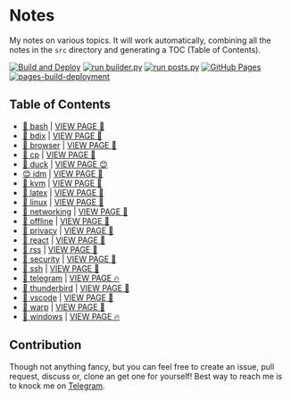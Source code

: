 # Notes

My notes on various topics. It will work automatically, combining all the notes in the `src` directory and generating a TOC (Table of Contents).

[![Build and Deploy](https://github.com/SharafatKarim/notes/actions/workflows/action.yml/badge.svg)](https://github.com/SharafatKarim/notes/actions/workflows/action.yml)
[![run builder.py](https://github.com/SharafatKarim/notes/actions/workflows/action.yml/badge.svg)](https://github.com/SharafatKarim/notes/actions/workflows/action.yml)
[![run posts.py](https://github.com/SharafatKarim/notes/actions/workflows/posts.yml/badge.svg)](https://github.com/SharafatKarim/notes/actions/workflows/posts.yml)
[![GitHub Pages](https://github.com/SharafatKarim/notes/actions/workflows/gh-pages.yml/badge.svg)](https://github.com/SharafatKarim/notes/actions/workflows/gh-pages.yml)
[![pages-build-deployment](https://github.com/SharafatKarim/notes/actions/workflows/pages/pages-build-deployment/badge.svg)](https://github.com/SharafatKarim/notes/actions/workflows/pages/pages-build-deployment)


## Table of Contents

- [🚀 bash](src/bash.md) | <a href='https://sharafat.is-a.dev/notes/bash' target='_blank'>VIEW PAGE 👾</a>
- [🌟 bdix](src/bdix.md) | <a href='https://sharafat.is-a.dev/notes/bdix' target='_blank'>VIEW PAGE 👾</a>
- [🎸 browser](src/browser.md) | <a href='https://sharafat.is-a.dev/notes/browser' target='_blank'>VIEW PAGE 🎸</a>
- [🎸 cp](src/cp.md) | <a href='https://sharafat.is-a.dev/notes/cp' target='_blank'>VIEW PAGE 🤖</a>
- [🚀 duck](src/duck.md) | <a href='https://sharafat.is-a.dev/notes/duck' target='_blank'>VIEW PAGE 😊</a>
- [😊 idm](src/idm.md) | <a href='https://sharafat.is-a.dev/notes/idm' target='_blank'>VIEW PAGE 🌟</a>
- [👾 kvm](src/kvm.md) | <a href='https://sharafat.is-a.dev/notes/kvm' target='_blank'>VIEW PAGE 🚀</a>
- [🌟 latex](src/latex.md) | <a href='https://sharafat.is-a.dev/notes/latex' target='_blank'>VIEW PAGE 🌈</a>
- [🤖 linux](src/linux.md) | <a href='https://sharafat.is-a.dev/notes/linux' target='_blank'>VIEW PAGE 🍕</a>
- [🍕 networking](src/networking.md) | <a href='https://sharafat.is-a.dev/notes/networking' target='_blank'>VIEW PAGE 🚀</a>
- [🎉 offline](src/offline.md) | <a href='https://sharafat.is-a.dev/notes/offline' target='_blank'>VIEW PAGE 🎸</a>
- [🎉 privacy](src/privacy.md) | <a href='https://sharafat.is-a.dev/notes/privacy' target='_blank'>VIEW PAGE 🍕</a>
- [🤖 react](src/react.md) | <a href='https://sharafat.is-a.dev/notes/react' target='_blank'>VIEW PAGE 🤖</a>
- [🌈 rss](src/rss.md) | <a href='https://sharafat.is-a.dev/notes/rss' target='_blank'>VIEW PAGE 🚀</a>
- [🎉 security](src/security.md) | <a href='https://sharafat.is-a.dev/notes/security' target='_blank'>VIEW PAGE 👾</a>
- [🎸 ssh](src/ssh.md) | <a href='https://sharafat.is-a.dev/notes/ssh' target='_blank'>VIEW PAGE 👾</a>
- [🚀 telegram](src/telegram.md) | <a href='https://sharafat.is-a.dev/notes/telegram' target='_blank'>VIEW PAGE 🔥</a>
- [👾 thunderbird](src/thunderbird.md) | <a href='https://sharafat.is-a.dev/notes/thunderbird' target='_blank'>VIEW PAGE 🤖</a>
- [🌈 vscode](src/vscode.md) | <a href='https://sharafat.is-a.dev/notes/vscode' target='_blank'>VIEW PAGE 🌈</a>
- [🚀 warp](src/warp.md) | <a href='https://sharafat.is-a.dev/notes/warp' target='_blank'>VIEW PAGE 🚀</a>
- [👾 windows](src/windows.md) | <a href='https://sharafat.is-a.dev/notes/windows' target='_blank'>VIEW PAGE 🔥</a>

## Contribution

Though not anything fancy, but you can feel free to create an issue, pull request, discuss or, clone an get one for yourself!
Best way to reach me is to knock me on [Telegram](https://t.me/SharafatKarim).

